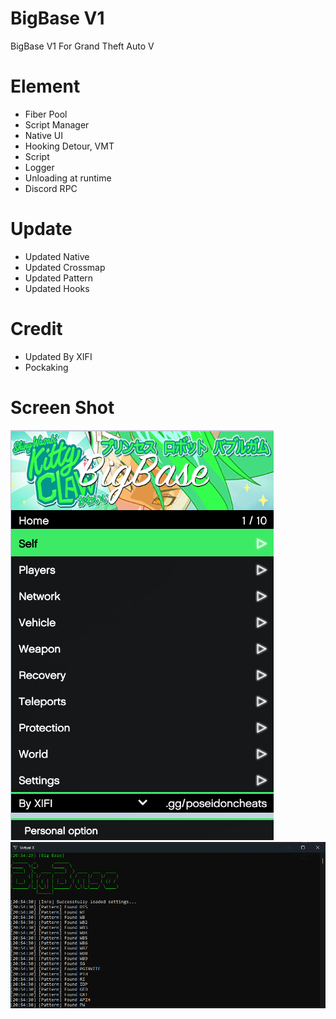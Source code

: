 # BigBase V1
BigBase V1 For Grand Theft Auto V

# Element

- Fiber Pool
- Script Manager
- Native UI
- Hooking Detour, VMT
- Script
- Logger
- Unloading at runtime
- Discord RPC
# Update

- Updated Native
- Updated Crossmap
- Updated Pattern
- Updated Hooks

# Credit
- Updated By XIFI
- Pockaking

# Screen Shot

![](mainmenu.png)
![](consolelog.png)

